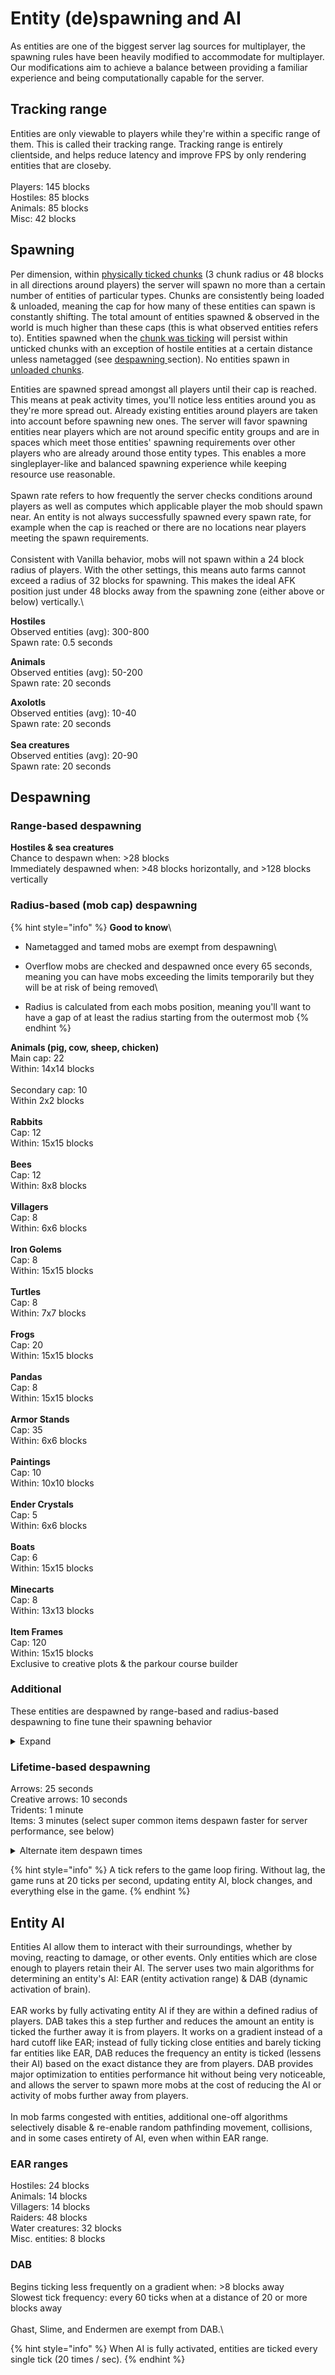 # Entity (de)spawning and AI

As entities are one of the biggest server lag sources for multiplayer, the spawning rules have been heavily modified to accommodate for multiplayer. Our modifications aim to achieve a balance between providing a familiar experience and being computationally capable for the server.

## Tracking range

Entities are only viewable to players while they're within a specific range of them. This is called their tracking range. Tracking range is entirely clientside, and helps reduce latency and improve FPS by only rendering entities that are closeby.\
\
Players: 145 blocks\
Hostiles: 85 blocks\
Animals: 85 blocks\
Misc: 42 blocks

## Spawning

Per dimension, within [physically ticked chunks](chunk-behavior.md) (3 chunk radius or 48 blocks in all directions around players) the server will spawn no more than a certain number of entities of particular types. Chunks are consistently being loaded & unloaded, meaning the cap for how many of these entities can spawn is constantly shifting. The total amount of entities spawned & observed in the world is much higher than these caps (this is what observed entities refers to). Entities spawned when the [chunk was ticking](chunk-behavior.md) will persist within unticked chunks with an exception of hostile entities at a certain distance unless nametagged (see [despawning ](entity-de-spawning-and-ai.md#despawning)section). No entities spawn in [unloaded chunks](chunk-behavior.md).

Entities are spawned spread amongst all players until their cap is reached. This means at peak activity times, you'll notice less entities around you as they're more spread out. Already existing entities around players are taken into account before spawning new ones. The server will favor spawning entities near players which are not around specific entity groups and are in spaces which meet those entities' spawning requirements over other players who are already around those entity types. This enables a more singleplayer-like and balanced spawning experience while keeping resource use reasonable.\
\
Spawn rate refers to how frequently the server checks conditions around players as well as computes which applicable player the mob should spawn near. An entity is not always successfully spawned every spawn rate, for example when the cap is reached or there are no locations near players meeting the spawn requirements.\
\
Consistent with Vanilla behavior, mobs will not spawn within a 24 block radius of players. With the other settings, this means auto farms cannot exceed a radius of 32 blocks for spawning. This makes the ideal AFK position just under 48 blocks away from the spawning zone (either above or below) vertically.\


**Hostiles**\
Observed entities (avg): 300-800\
Spawn rate: 0.5 seconds

**Animals**\
Observed entities (avg): 50-200\
Spawn rate: 20 seconds

**Axolotls**\
Observed entities (avg): 10-40\
Spawn rate: 20 seconds\
\
**Sea creatures**\
Observed entities (avg): 20-90\
Spawn rate: 20 seconds

## Despawning

### **Range-based despawning**

**Hostiles & sea creatures**\
Chance to despawn when: >28 blocks\
Immediately despawned when: >48 blocks horizontally, and >128 blocks vertically&#x20;

### **Radius-based (mob cap) despawning**

{% hint style="info" %}
**Good to know**\


* Nametagged and tamed mobs are exempt from despawning\

* Overflow mobs are checked and despawned once every 65 seconds, meaning you can have mobs exceeding the limits temporarily but they will be at risk of being removed\

* Radius is calculated from each mobs position, meaning you'll want to have a gap of at least the radius starting from the outermost mob
{% endhint %}

**Animals (pig, cow, sheep, chicken)**\
Main cap: 22\
Within: 14x14 blocks\
\
Secondary cap: 10\
Within 2x2 blocks\
\
**Rabbits**\
Cap: 12\
Within: 15x15 blocks\
\
**Bees**\
Cap: 12\
Within: 8x8 blocks\
\
**Villagers**\
Cap: 8\
Within: 6x6 blocks\
\
**Iron Golems**\
Cap: 8\
Within: 15x15 blocks\
\
**Turtles**\
Cap: 8\
Within: 7x7 blocks\
\
**Frogs**\
Cap: 20\
Within: 15x15 blocks\
\
**Pandas**\
Cap: 8\
Within: 15x15 blocks\
\
**Armor Stands**\
Cap: 35\
Within: 6x6 blocks\
\
**Paintings**\
Cap: 10\
Within: 10x10 blocks\
\
**Ender Crystals**\
Cap: 5\
Within: 6x6 blocks\
\
**Boats**\
Cap: 6\
Within: 15x15 blocks\
\
**Minecarts**\
Cap: 8\
Within: 13x13 blocks\
\
**Item Frames**\
Cap: 120\
Within: 15x15 blocks\
Exclusive to creative plots & the parkour course builder

### **Additional**

These entities are despawned by range-based and radius-based despawning to fine tune their spawning behavior

<details>

<summary>Expand</summary>

**Zombified Piglins**\
Cap: 12\
Within: 15x15 blocks\
Exclusive to nether\
\
**Striders**\
Cap: 6\
Within: 16x16 blocks\
Exclusive to nether\
\
**Dolphins**\
Cap: 6\
Within: 32x32 blocks\
\
**Squids**\
Cap: 10\
Within: 25x25 blocks\
\
**Drowned**\
Cap: 6\
Within: 42x42 blocks\
\
**Guardians**\
Cap: 8\
Within: 10x10 blocks\
\
**Cod + Salmon**\
Cap: 25\
Within: 10x10 blocks\
\
**Tropical Fish**\
Cap: 17\
Within: 10x10 blocks\
\
**Pillagers**\
Cap: 8\
Within: 4x4 blocks\
\
**Axolotls**\
Cap: 20\
Within: 15x15 blocks\
\
**All entities (unless overridden by another cap)**\
Cap: 5\
Within: 6x6 blocks\
Exclusive to creative plots & the parkour course builder

</details>

### Lifetime-based despawning

Arrows: 25 seconds\
Creative arrows: 10 seconds\
Tridents: 1 minute\
Items: 3 minutes (select super common items despawn faster for server performance, see below)

<details>

<summary>Alternate item despawn times</summary>

If an item is not listed, it uses the regular 3 min despawn time.

#### **5 seconds**

* Stick

***

#### **10 seconds**

* Acacia Leaves
* Arrow
* Azalea Leaves
* Birch Leaves
* Bone
* Cobblestone
* Dark Oak Leaves
* Dirt
* Gravel
* Gunpowder
* Jungle Leaves
* Kelp
* Mangrove Leaves
* Oak Leaves
* Rotten Flesh
* Spider Eye
* Spruce Leaves
* String

***

#### **15 seconds**

* Andesite
* Bamboo
* Cactus
* Diorite
* Granite
* Red Sand
* Sand
* Sugar Cane
* Twisting Vines
* Weeping Vines

***

#### **30 seconds**

* Scaffolding

***

#### **40 seconds**

* Melon Slice
* Pumpkin

</details>

{% hint style="info" %}
A tick refers to the game loop firing. Without lag, the game runs at 20 ticks per second, updating entity AI, block changes, and everything else in the game.
{% endhint %}

## Entity AI

Entities AI allow them to interact with their surroundings, whether by moving, reacting to damage, or other events. Only entities which are close enough to players retain their AI. The server uses two main algorithms for determining an entity's AI: EAR (entity activation range) & DAB (dynamic activation of brain).\
\
EAR works by fully activating entity AI if they are within a defined radius of players. DAB takes this a step further and reduces the amount an entity is ticked the further away it is from players. It works on a gradient instead of a hard cutoff like EAR; instead of fully ticking close entities and barely ticking far entities like EAR, DAB reduces the frequency an entity is ticked (lessens their AI) based on the exact distance they are from players. DAB provides major optimization to entities performance hit without being very noticeable, and allows the server to spawn more mobs at the cost of reducing the AI or activity of mobs further away from players.\
\
In mob farms congested with entities, additional one-off algorithms selectively disable & re-enable random pathfinding movement, collisions, and in some cases entirety of AI, even when within EAR range.

### EAR ranges

Hostiles: 24 blocks\
Animals: 14 blocks\
Villagers: 14 blocks\
Raiders: 48 blocks\
Water creatures: 32 blocks\
Misc. entities: 8 blocks

### DAB

Begins ticking less frequently on a gradient when: >8 blocks away\
Slowest tick frequency: every 60 ticks when at a distance of 20 or more blocks away\
\
Ghast, Slime, and Endermen are exempt from DAB.\


{% hint style="info" %}
When AI is fully activated, entities are ticked every single tick (20 times / sec).
{% endhint %}
